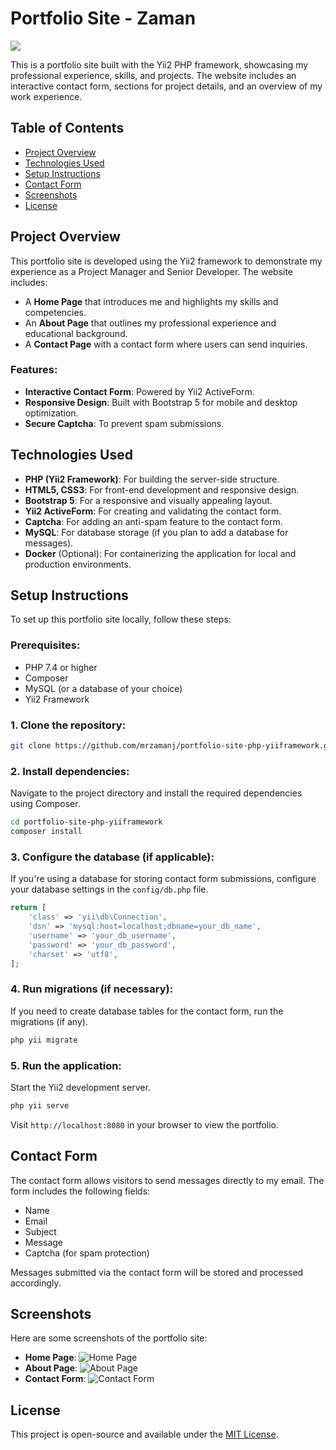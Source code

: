 # Portfolio Site - Zaman

<img src="./Artboard 1@4x.png">

This is a portfolio site built with the Yii2 PHP framework, showcasing my professional experience, skills, and projects. The website includes an interactive contact form, sections for project details, and an overview of my work experience.

## Table of Contents

- [Project Overview](#project-overview)
- [Technologies Used](#technologies-used)
- [Setup Instructions](#setup-instructions)
- [Contact Form](#contact-form)
- [Screenshots](#screenshots)
- [License](#license)

## Project Overview

This portfolio site is developed using the Yii2 framework to demonstrate my experience as a Project Manager and Senior Developer. The website includes:
- A **Home Page** that introduces me and highlights my skills and competencies.
- An **About Page** that outlines my professional experience and educational background.
- A **Contact Page** with a contact form where users can send inquiries.
  
### Features:
- **Interactive Contact Form**: Powered by Yii2 ActiveForm.
- **Responsive Design**: Built with Bootstrap 5 for mobile and desktop optimization.
- **Secure Captcha**: To prevent spam submissions.
  
## Technologies Used

- **PHP (Yii2 Framework)**: For building the server-side structure.
- **HTML5, CSS3**: For front-end development and responsive design.
- **Bootstrap 5**: For a responsive and visually appealing layout.
- **Yii2 ActiveForm**: For creating and validating the contact form.
- **Captcha**: For adding an anti-spam feature to the contact form.
- **MySQL**: For database storage (if you plan to add a database for messages).
- **Docker** (Optional): For containerizing the application for local and production environments.

## Setup Instructions

To set up this portfolio site locally, follow these steps:

### Prerequisites:
- PHP 7.4 or higher
- Composer
- MySQL (or a database of your choice)
- Yii2 Framework

### 1. Clone the repository:
```bash
git clone https://github.com/mrzamanj/portfolio-site-php-yiiframework.git
```

### 2. Install dependencies:
Navigate to the project directory and install the required dependencies using Composer.

```bash
cd portfolio-site-php-yiiframework
composer install
```

### 3. Configure the database (if applicable):
If you're using a database for storing contact form submissions, configure your database settings in the `config/db.php` file.

```php
return [
    'class' => 'yii\db\Connection',
    'dsn' => 'mysql:host=localhost;dbname=your_db_name',
    'username' => 'your_db_username',
    'password' => 'your_db_password',
    'charset' => 'utf8',
];
```

### 4. Run migrations (if necessary):
If you need to create database tables for the contact form, run the migrations (if any).

```bash
php yii migrate
```

### 5. Run the application:
Start the Yii2 development server.

```bash
php yii serve
```

Visit `http://localhost:8080` in your browser to view the portfolio.

## Contact Form

The contact form allows visitors to send messages directly to my email. The form includes the following fields:
- Name
- Email
- Subject
- Message
- Captcha (for spam protection)

Messages submitted via the contact form will be stored and processed accordingly.

## Screenshots

Here are some screenshots of the portfolio site:

- **Home Page**: ![Home Page](screenshots/1.png)
- **About Page**: ![About Page](screenshots/2.png)
- **Contact Form**: ![Contact Form](screenshots/3.png)

## License

This project is open-source and available under the [MIT License](LICENSE). 